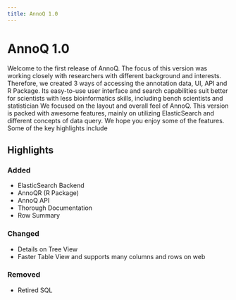 ```yaml
---
title: AnnoQ 1.0
---
```


# AnnoQ 1.0

Welcome to the first release of AnnoQ. The focus of this version was working closely with 
researchers with different background and interests. Therefore, we created 3 ways of accessing the annotation data, UI, API and R Package. Its easy-to-use user interface and search capabilities suit better for scientists with less bioinformatics skills, including bench scientists and statistician
We focused on the layout and overall feel of AnnoQ. This version is packed
with awesome features, mainly on utilizing ElasticSearch and different concepts of data query. We hope you enjoy some of the features.
Some of the key highlights include

Highlights
----------

### Added
- ElasticSearch Backend
- AnnoQR (R Package)
- AnnoQ API
- Thorough Documentation
- Row Summary

### Changed

- Details on Tree View
- Faster Table View and supports many columns and rows on web

### Removed

- Retired SQL

